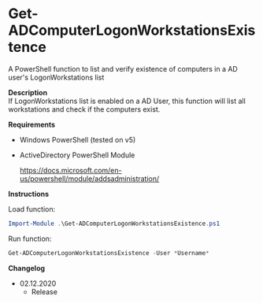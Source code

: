 # Get-ADComputerLogonWorkstationsExistence
A PowerShell function to list and verify existence of computers in a AD user's LogonWorkstations list

**Description**  
 If LogonWorkstations list is enabled on a AD User, this function will list all workstations and check if the computers exist.
   
**Requirements**
* Windows PowerShell (tested on v5)
* ActiveDirectory PowerShell Module

  https://docs.microsoft.com/en-us/powershell/module/addsadministration/
  
**Instructions**

Load function:
```powershell
Import-Module .\Get-ADComputerLogonWorkstationsExistence.ps1
```

Run function:
```powershell
Get-ADComputerLogonWorkstationsExistence -User *Username*
```

**Changelog**  
* 02.12.2020
    * Release
